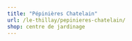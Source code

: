 ```yaml
---
title: "Pépinières Chatelain"
url: /le-thillay/pepinieres-chatelain/
shop: centre de jardinage
---
```

